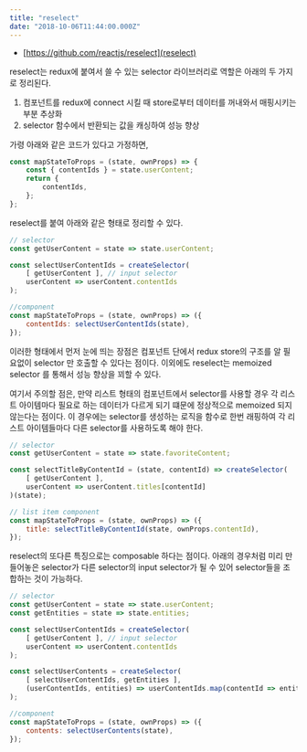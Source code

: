 ```yaml
---
title: "reselect"
date: "2018-10-06T11:44:00.000Z"
---
```


- [https://github.com/reactjs/reselect](reselect)

reselect는 redux에 붙여서 쓸 수 있는 selector 라이브러리로 역할은 아래의 두 가지로 정리된다.

1.  컴포넌트를 redux에 connect 시킬 때 store로부터 데이터를 꺼내와서 매핑시키는 부분 추상화
2.  selector 함수에서 반환되는 값을 캐싱하여 성능 향상

가령 아래와 같은 코드가 있다고 가정하면,

```js
const mapStateToProps = (state, ownProps) => {
	const { contentIds } = state.userContent;
	return {
		contentIds,
	};
};
```

reselect를 붙여 아래와 같은 형태로 정리할 수 있다.

```js
// selector
const getUserContent = state => state.userContent;

const selectUserContentIds = createSelector(
	[ getUserContent ], // input selector
	userContent => userContent.contentIds
);

//component
const mapStateToProps = (state, ownProps) => ({
	contentIds: selectUserContentIds(state),
});
```

이러한 형태에서 먼저 눈에 띄는 장점은 컴포넌트 단에서 redux store의 구조를 알 필요없이 selector 만 호출할 수 있다는 점이다.
이외에도 reselect는 memoized selector 를 통해서 성능 향상을 꾀할 수 있다.

여기서 주의할 점은, 만약 리스트 형태의 컴포넌트에서 selector를 사용할 경우 각 리스트 아이템마다 필요로 하는 데이터가 다르게 되기 떄문에 정상적으로 memoized 되지 않는다는 점이다. 이 경우에는 selector를 생성하는 로직을 함수로 한번 래핑하여 각 리스트 아이템들마다 다른 selector를 사용하도록 해야 한다.

```js
// selector
const getUserContent = state => state.favoriteContent;

const selectTitleByContentId = (state, contentId) => createSelector(
	[ getUserContent ],
	userContent => userContent.titles[contentId]
)(state);

// list item component
const mapStateToProps = (state, ownProps) => ({
	title: selectTitleByContentId(state, ownProps.contentId),
});
```

reselect의 또다른 특징으로는 composable 하다는 점이다.
아래의 경우처럼 미리 만들어놓은 selector가 다른 selector의 input selector가 될 수 있어 selector들을 조합하는 것이 가능하다.

```js
// selector
const getUserContent = state => state.userContent;
const getEntities = state => state.entities;

const selectUserContentIds = createSelector(
	[ getUserContent ], // input selector
	userContent => userContent.contentIds
);

const selectUserContents = createSelector(
	[ selectUserContentIds, getEntities ],
	(userContentIds, entities) => userContentIds.map(contentId => entities.contents[contentId].data)
);

//component
const mapStateToProps = (state, ownProps) => ({
	contents: selectUserContents(state),
});
```
